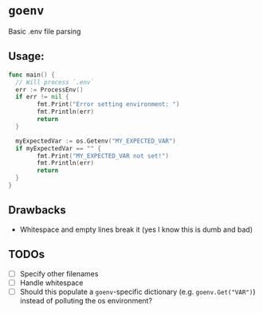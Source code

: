 # `goenv`
Basic .env file parsing

## Usage:
```go
func main() {
  // Will process `.env`
  err := ProcessEnv()
  if err != nil {
		fmt.Print("Error setting environment: ")
		fmt.Println(err)
		return
  }

  myExpectedVar := os.Getenv("MY_EXPECTED_VAR")
  if myExpectedVar == "" {
		fmt.Print("MY_EXPECTED_VAR not set!")
		fmt.Println(err)
		return
  }
}
```

## Drawbacks
- Whitespace and empty lines break it (yes I know this is dumb and bad)

## TODOs
- [ ] Specify other filenames
- [ ] Handle whitespace
- [ ] Should this populate a `goenv`-specific dictionary (e.g. `goenv.Get("VAR")`) instead of polluting the os environment?
